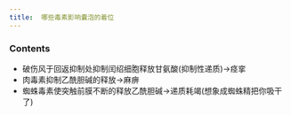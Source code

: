 ```yaml
---
title:  哪些毒素影响囊泡的着位
--- 
```


### Contents
- 破伤风于回返抑制处抑制闰绍细胞释放甘氨酸(抑制性递质)→痉挛
- 肉毒素抑制乙酰胆碱的释放→麻痹
- 蜘蛛毒素使突触前膜不断的释放乙酰胆碱→递质耗竭(想象成蜘蛛精把你吸干了)

